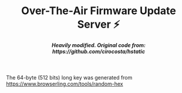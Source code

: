 <h1 align="center">Over-The-Air Firmware Update Server ⚡️ </h1>

<h5 align="center">Heavily modified. Original code from: https://github.com/cirocosta/hstatic</h5>

<br/>

The 64-byte (512 bits) long key was generated from https://www.browserling.com/tools/random-hex
